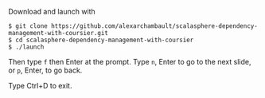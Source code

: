 Download and launch with

```
$ git clone https://github.com/alexarchambault/scalasphere-dependency-management-with-coursier.git
$ cd scalasphere-dependency-management-with-coursier
$ ./launch
```

Then type `f` then Enter at the prompt. Type `n`, Enter to go to the next slide, or `p`, Enter,
to go back.

Type Ctrl+D to exit.
